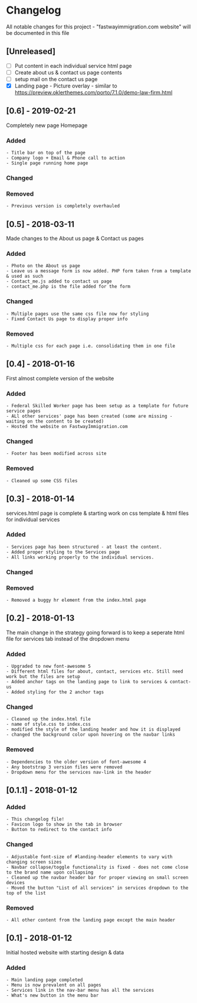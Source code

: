 # Changelog

All notable changes for this project - "fastwayimmigration.com website"  will be documented in this file

## [Unreleased]

- [ ] Put content in each individual service html page
- [ ] Create about us & contact us page contents
- [ ] setup mail on the contact us page
- [x] Landing page - Picture overlay - similar to https://preview.oklerthemes.com/porto/7.1.0/demo-law-firm.html

## [0.6] - 2019-02-21

Completely new page Homepage

### Added

    - Title bar on top of the page
    - Company logo + Email & Phone call to action
    - Single page running home page

### Changed

### Removed

    - Previous version is completely overhauled

## [0.5] - 2018-03-11

Made changes to the About us page & Contact us pages

### Added

    - Photo on the About us page
    - Leave us a message form is now added. PHP form taken from a template & used as such
    - Contact_me.js added to contact us page
    - contact_me.php is the file added for the form

### Changed

    - Multiple pages use the same css file now for styling
    - Fixed Contact Us page to display proper info

### Removed

    - Multiple css for each page i.e. consolidating them in one file


## [0.4] - 2018-01-16

First almost complete version of the website

### Added

    - Federal Skilled Worker page has been setup as a template for future service pages
    - ALl other services' page has been created (some are missing - waiting on the content to be created)
    - Hosted the website on FastwayImmigration.com

### Changed

    - Footer has been modified across site

### Removed

    - Cleaned up some CSS files

## [0.3] - 2018-01-14

services.html page is complete & starting work on css template & html files for individual services

### Added

    - Services page has been structured - at least the content.
    - Added proper styling to the Services page
    - All links working properly to the individual services.

### Changed

### Removed

    - Removed a buggy hr element from the index.html page

## [0.2] - 2018-01-13

The main change in the strategy going forward is to keep a seperate html file for services tab instead of the dropdown menu

### Added

    - Upgraded to new font-awesome 5
    - Different html files for about, contact, services etc. Still need work but the files are setup
    - Added anchor tags on the landing page to link to services & contact-us
    - Added styling for the 2 anchor tags

### Changed

    - Cleaned up the index.html file
    - name of style.css to index.css
    - modified the style of the landing header and how it is displayed
    - changed the background color upon hovering on the navbar links

### Removed

    - Dependencies to the older version of font-awesome 4
    - Any bootstrap 3 version files were removed
    - Dropdown menu for the services nav-link in the header

## [0.1.1] - 2018-01-12

### Added

    - This changelog file!
    - Favicon logo to show in the tab in browser
    - Button to redirect to the contact info
### Changed

    - Adjustable font-size of #landing-header elements to vary with changing screen sizes
    - Navbar collapse/toggle functionality is fixed - does not come close to the brand name upon collapsing
    - Cleaned up the navbar header bar for proper viewing on small screen devices
    - Moved the button "List of all services" in services dropdown to the top of the list

### Removed

    - All other content from the landing page except the main header

## [0.1] - 2018-01-12

Initial hosted website with starting design & data

### Added

    - Main landing page completed
    - Menu is now prevalent on all pages
    - Services link in the nav-bar menu has all the services
    - What's new button in the menu bar